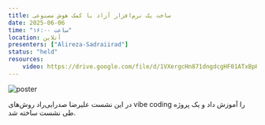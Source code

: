 ```yaml
---
title: ساخت یک نرم‌افزار آزاد با کمک هوش مصنوعی
date: 2025-06-06
time: "ساعت ۱۶:۰۰"
location: آنلاین
presenters: ["Alireza-Sadraiirad"]
status: "held"
resources:
    video: https://drive.google.com/file/d/1VXergcHn871dngdcgHF01ATxBpKLqwDq/view?usp=sharing
---
```



![poster](session8_poster.jpg)

در این نشست علیرضا صدرایی‌راد روش‌های vibe coding را آموزش داد و یک پروژه طی نشست ساخته شد.